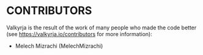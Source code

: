 CONTRIBUTORS
============

Valkyrja is the result of the work of many people who made the code better
(see https://valkyrja.io/contributors for more information):

 - Melech Mizrachi (MelechMizrachi)
